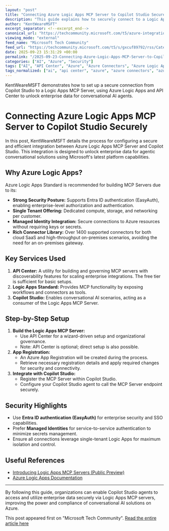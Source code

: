 ```yaml
---
layout: "post"
title: "Connecting Azure Logic Apps MCP Server to Copilot Studio Securely"
description: "This guide explains how to securely connect to a Logic Apps MCP Server from Copilot Studio, leveraging newly released MCP Server capabilities in Azure Logic Apps. The content covers configuration, recommended practices, and the required Azure services (Logic Apps Standard, API Center, Copilot Studio) to enable conversational agents that interact with enterprise data in a secure, scalable manner."
author: "KentWeareMSFT"
excerpt_separator: <!--excerpt_end-->
canonical_url: "https://techcommunity.microsoft.com/t5/azure-integration-services-blog/calling-logic-apps-mcp-server-from-copilot-studio/ba-p/4456277"
viewing_mode: "external"
feed_name: "Microsoft Tech Community"
feed_url: "https://techcommunity.microsoft.com/t5/s/gxcuf89792/rss/Category?category.id=Azure"
date: 2025-09-23 15:31:29 +00:00
permalink: "/2025-09-23-Connecting-Azure-Logic-Apps-MCP-Server-to-Copilot-Studio-Securely.html"
categories: ["AI", "Azure", "Security"]
tags: ["AI", "API Center", "Azure", "Azure Connectors", "Azure Logic Apps", "Azure Security", "Community", "Copilot Studio", "EasyAuth", "Enterprise Authentication", "Logic Apps Standard", "Managed Identity", "MCP Server", "Microsoft Entra ID", "Secure Integration", "Security", "Workflow Automation"]
tags_normalized: ["ai", "api center", "azure", "azure connectors", "azure logic apps", "azure security", "community", "copilot studio", "easyauth", "enterprise authentication", "logic apps standard", "managed identity", "mcp server", "microsoft entra id", "secure integration", "security", "workflow automation"]
---
```


KentWeareMSFT demonstrates how to set up a secure connection from Copilot Studio to a Logic Apps MCP Server, using Azure Logic Apps and API Center to unlock enterprise data for conversational AI agents.<!--excerpt_end-->

# Connecting Azure Logic Apps MCP Server to Copilot Studio Securely

In this post, KentWeareMSFT details the process for configuring a secure and efficient integration between Azure Logic Apps MCP Server and Copilot Studio. This integration is designed to unlock enterprise data for agentic conversational solutions using Microsoft's latest platform capabilities.

## Why Azure Logic Apps?

Azure Logic Apps Standard is recommended for building MCP Servers due to its:

- **Strong Security Posture:** Supports Entra ID authentication (EasyAuth), enabling enterprise-level authorization and authentication.
- **Single Tenant Offering:** Dedicated compute, storage, and networking per customer.
- **Managed Identity Integration:** Secure connections to Azure resources without requiring keys or secrets.
- **Rich Connector Library:** Over 1400 supported connectors for both cloud SaaS and high-throughput on-premises scenarios, avoiding the need for an on-premises gateway.

## Key Services Used

1. **API Center:** A utility for building and governing MCP servers with discoverability features for scaling enterprise integrations. The free tier is sufficient for basic setups.
2. **Logic Apps Standard:** Provides MCP functionality by exposing workflows and connectors as tools.
3. **Copilot Studio:** Enables conversational AI scenarios, acting as a consumer of the Logic Apps MCP Server.

## Step-by-Step Setup

1. **Build the Logic Apps MCP Server:**
   - Use API Center for a wizard-driven setup and organizational governance.
   - Note: API Center is optional; direct setup is also possible.
2. **App Registration:**
   - An Azure App Registration will be created during the process.
   - Retrieve necessary registration details and apply required changes for security and connectivity.
3. **Integrate with Copilot Studio:**
   - Register the MCP Server within Copilot Studio.
   - Configure your Copilot Studio agent to call the MCP Server endpoint securely.

## Security Highlights

- Use **Entra ID authentication (EasyAuth)** for enterprise security and SSO capabilities.
- Prefer **Managed Identities** for service-to-service authentication to minimize secrets management.
- Ensure all connections leverage single-tenant Logic Apps for maximum isolation and control.

## Useful References

- [Introducing Logic Apps MCP Servers (Public Preview)](https://techcommunity.microsoft.com/blog/integrationsonazureblog/introducing-logic-apps-mcp-servers-public-preview/4450419)
- [Azure Logic Apps Documentation](https://docs.microsoft.com/azure/logic-apps/)

---

By following this guide, organizations can enable Copilot Studio agents to access and utilize enterprise data securely via Logic Apps MCP servers, improving the power and compliance of conversational AI solutions on Azure.

This post appeared first on "Microsoft Tech Community". [Read the entire article here](https://techcommunity.microsoft.com/t5/azure-integration-services-blog/calling-logic-apps-mcp-server-from-copilot-studio/ba-p/4456277)
